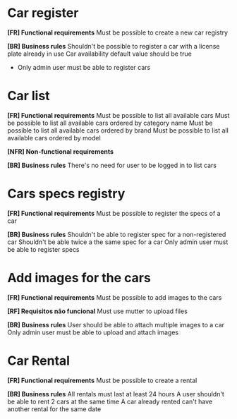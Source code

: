 # Car register

**[FR] Functional requirements**
Must be possible to create a new car registry

**[BR] Business rules**
Shouldn't be possible to register a car with a license plate already in use
Car availability default value should be true

- Only admin user must be able to register cars

# Car list

**[FR] Functional requirements**
Must be possible to list all available cars
Must be possible to list all available cars ordered by category name
Must be possible to list all available cars ordered by brand
Must be possible to list all available cars ordered by model

**[NFR] Non-functional requirements**

**[BR] Business rules**
There's no need for user to be logged in to list cars

# Cars specs registry

**[FR] Functional requirements**
Must be possible to register the specs of a car

**[BR] Business rules**
Shouldn't be able to register spec for a non-registered car
Shouldn't be able twice a the same spec for a car
Only admin user must be able to register specs

# Add images for the cars

**[FR] Functional requirements**
Must be possible to add images to the cars

**[RF] Requisitos não funcional**
Must use mutter to upload files

**[BR] Business rules**
User should be able to attach multiple images to a car
Only admin user must be able to upload and attach images

# Car Rental

**[FR] Functional requirements**
Must be possible to create a rental

**[BR] Business rules**
All rentals must last at least 24 hours
A user shouldn't be able to rent 2 cars at the same time
A car already rented can't have another rental for the same date
